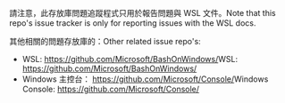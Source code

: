 <span data-ttu-id="73550-101">請注意，此存放庫問題追蹤程式只用於報告問題與 WSL 文件。</span><span class="sxs-lookup"><span data-stu-id="73550-101">Note that this repo's issue tracker is only for reporting issues with the WSL docs.</span></span>

<span data-ttu-id="73550-102">其他相關的問題存放庫的：</span><span class="sxs-lookup"><span data-stu-id="73550-102">Other related issue repo's:</span></span>

* <span data-ttu-id="73550-103">WSL: https://github.com/Microsoft/BashOnWindows/</span><span class="sxs-lookup"><span data-stu-id="73550-103">WSL: https://github.com/Microsoft/BashOnWindows/</span></span>
* <span data-ttu-id="73550-104">Windows 主控台： https://github.com/Microsoft/Console/</span><span class="sxs-lookup"><span data-stu-id="73550-104">Windows Console: https://github.com/Microsoft/Console/</span></span>
